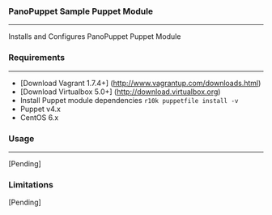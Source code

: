### PanoPuppet Sample Puppet Module
***

Installs and Configures PanoPuppet Puppet Module 

### Requirements
***

* [Download Vagrant 1.7.4+] (http://www.vagrantup.com/downloads.html)
* [Download Virtualbox 5.0+] (http://download.virtualbox.org)
* Install Puppet module dependencies `r10k puppetfile install -v`
* Puppet v4.x
* CentOS 6.x

### Usage
***

[Pending]


### Limitations

[Pending]